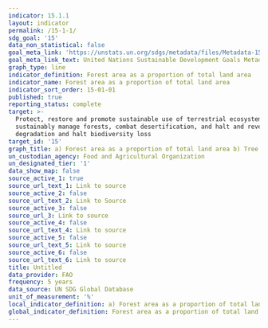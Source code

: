 ```yaml
---
indicator: 15.1.1
layout: indicator
permalink: /15-1-1/
sdg_goal: '15'
data_non_statistical: false
goal_meta_link: 'https://unstats.un.org/sdgs/metadata/files/Metadata-15-01-01.pdf'
goal_meta_link_text: United Nations Sustainable Development Goals Metadata (PDF 379 KB)
graph_type: line
indicator_definition: Forest area as a proportion of total land area
indicator_name: Forest area as a proportion of total land area
indicator_sort_order: 15-01-01
published: true
reporting_status: complete
target: >-
  Protect, restore and promote sustainable use of terrestrial ecosystems,
  sustainably manage forests, combat desertification, and halt and reverse land
  degradation and halt biodiversity loss
target_id: '15'
graph_title: a) Forest area as a proportion of total land area b) Tree Covered Area
un_custodian_agency: Food and Agricultural Organization
un_designated_tier: '1'
data_show_map: false
source_active_1: true
source_url_text_1: Link to source
source_active_2: false
source_url_text_2: Link to Source
source_active_3: false
source_url_3: Link to source
source_active_4: false
source_url_text_4: Link to source
source_active_5: false
source_url_text_5: Link to source
source_active_6: false
source_url_text_6: Link to source
title: Untitled
data_provider: FAO
frequency: 5 years
data_source: UN SDG Global Database
unit_of_measurement: '%'
local_indicator_definition: a) Forest area as a proportion of total land area b) Tree Covered Area
global_indicator_definition: Forest area as a proportion of total land area
---
```

